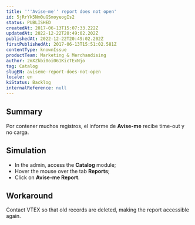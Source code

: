 ```yaml
---
title: '''Avise-me'' report does not open'
id: 5jRrYk5Nm0uGSmoyeogIs2
status: PUBLISHED
createdAt: 2017-06-13T15:07:33.222Z
updatedAt: 2022-12-22T20:49:02.202Z
publishedAt: 2022-12-22T20:49:02.202Z
firstPublishedAt: 2017-06-13T15:51:02.581Z
contentType: knownIssue
productTeam: Marketing & Merchandising
author: 2mXZkbi0oi061KicTExNjo
tag: Catalog
slugEN: aviseme-report-does-not-open
locale: en
kiStatus: Backlog
internalReference: null
---
```


## Summary

Por contener muchos registros, el informe de **Avise-me** recibe time-out y no carga.

## Simulation

- In the admin, access the **Catalog** module;
- Hover the mouse over the tab **Reports**;
- Click on **Avise-me Report**.

## Workaround

Contact VTEX so that old records are deleted, making the report accessible again.

